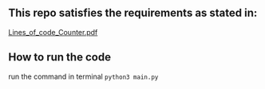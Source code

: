 ## This repo satisfies the requirements as stated in:

[Lines_of_code_Counter.pdf](https://github.com/sudheersingampalli/OpenEnvoyAssignment/files/14056202/Lines_of_code_Counter.pdf)

## How to run the code
run the command in terminal
`python3 main.py`
